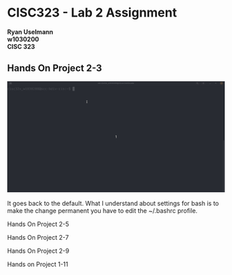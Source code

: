 # CISC323 - Lab 2 Assignment

**Ryan Uselmann**<br>
**w1030200**<br>
**CISC 323**




## Hands On Project 2-3
![Hands on Lab 2-3](lab-media/Project-2-3.gif)

It goes back to the default. What I understand about settings for bash is to make the change permanent you have to edit the ~/.bashrc profile.


Hands On Project 2-5




Hands On Project 2-7




Hands On Project 2-9





Hands on Project 1-11

